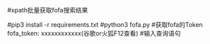 #xpath批量获取fofa搜索结果

#pip3 install -r requirements.txt
#python3 fofa.py
#获取fofa的Token fofa_token: xxxxxxxxxxxx(谷歌or火狐F12查看)
#输入查询语句

